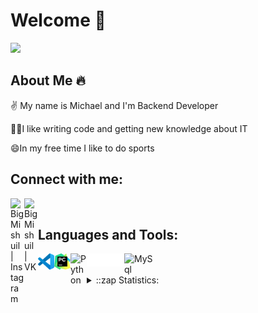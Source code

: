 # Welcome 👋

![](https://komarev.com/ghpvc/?username=BigMishuil)

## About Me 🔥
✌️ My name is Michael and I'm Backend Developer

👩‍💻I like writing code and getting new knowledge about IT

😄In my free time I like to do sports


## Connect with me:



[<img align="left" alt="BigMishuil | Instagram" width="22px" src="https://cdn.jsdelivr.net/npm/simple-icons@v3/icons/instagram.svg" />][instagram]
 [<img align="left" alt="BigMishuil | VK" width="22px" src="https://cdn.jsdelivr.net/npm/simple-icons@v3/icons/vk.svg" />][vk]


<br />



## Languages and Tools:




<img align="left" alt="Visual Studio Code" width="26px" src="https://raw.githubusercontent.com/github/explore/80688e429a7d4ef2fca1e82350fe8e3517d3494d/topics/visual-studio-code/visual-studio-code.png" />
<img align="left" alt="PyCharm" width="26px" src="https://raw.githubusercontent.com/JetBrains/logos/96b4e064be1c0c0bee9e0636c925d10aa64732b6/web/pycharm/pycharm.svg" />
<img align="left" alt="Python" width="26px" src="https://raw.githubusercontent.com/gilbarbara/logos/f31ecd8b034658fd5b1dd40aa16614767aeaa9ee/logos/python.svg" />
<img align="left" alt="Django" width="60px" src="https://raw.githubusercontent.com/django/djangoproject.com/f28c21b63ca7e5a4d37572293e92e9231cff731c/djangoproject/static/img/logo-django.svg" />
<img align="left" alt="MySql" width="50px" src="https://raw.githubusercontent.com/gilbarbara/logos/f31ecd8b034658fd5b1dd40aa16614767aeaa9ee/logos/mysql.svg" />


<br />
<br />





<details>
  <summary>::zap Statistics:</summary>
    <img align="left" alt="codeSTACKr's GitHub Stats" src="https://github-readme-stats.vercel.app/api?username=BigMishuil&show_icons=true" />
    
    
</details>



[instagram]: https://www.instagram.com/dumb.meytt/
[vk]: https://vk.com/prettymeyt

